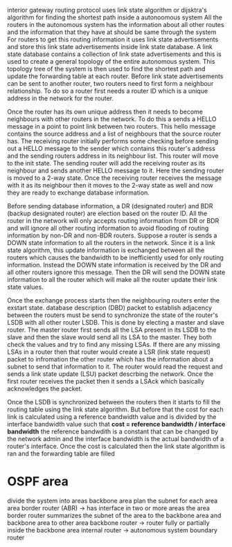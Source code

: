 interior gateway routing protocol 
uses link state algorithm or dijsktra's algorithm for finding the shortest path inside a autonoomous system 
All the routers in the autonomous system has the information about all other routes and the information that they have at should be same through the system 
For routers to get this routing information it uses link state advertisements and store this link state advertisements inside link state database. A link state database contains a collection of link state advertisements and this is used to create a general topology of the entire autonomous system. This topology tree of the system is then used to find the shortest path and update the forwarding table at each router.
Before link state advertisements can be sent to another router, two routers need to first form a neighbour relationship. To do so a router first needs a router ID which is a unique address in the network for the router.

Once the router has its own unique address then it needs to become neighbours with other routers in the network. To do this a sends a HELLO message in a point to point link between two routers. This hello message contains the source address and a list of neighbours that the source router has. The receiving router initially performs some checking before sending out a HELLO message to the sender which contains this router's address and the sending routers address in its neighbour list. This router will move to the init state. The sending router will add the receiving router as its neighbour and sends another HELLO message to it. Here the sending router is moved to a 2-way state. Once the receiving router receives the message with it as its neighbour then it moves to the 2-way state as well and now they are ready to exchange database information.

Before sending database information, a DR (designated router) and BDR (backup designated router) are election based on the router ID. All the router in the network will only accepts routing information from DR or BDR and will ignore all other routing information to avoid flooding of routing information by non-DR and non-BDR routers. Suppose a router is sends a DOWN state information to all the routers in the network. Since it is a link state algorithm, this update information is exchanged between all the routers which causes the bandwidth to be inefficiently used for only routing information. Instead the DOWN state information is received by the DR and all other routers ignore this message. Then the DR will send the DOWN state information to all the router which will make all the router update their link state values. 

Once the exchange process starts then the neighbouring routers enter the exstart state. database description (DBD) packet to establish adjacency between the routers must be send to synchronize the state of the router's LSDB with all other router LSDB. This is done by electing a master and slave router. The master router first sends all the LSA present in its LSDB to the slave and then the slave would send all its LSA to the master. They both check the values and try to find any missing LSAs. If there are any missing LSAs in a router then that router would create a LSR (link state request) packet to infromation the other router which has the information about a subnet to send that information to it. The router would read the request and sends a link state update (LSU) packet descrbing the network. Once the first router receives the packet then it sends a LSAck which basically acknowledges the packet.

Once the LSDB is synchronized between the routers then it starts to fill the routing table using the link state algorithm. But before that the cost for each link is calculated using a reference bandwidth value and is divided by the interface bandwidth value such that 
**cost = reference bandwidth / interface bandwidth** 
the reference bandwdith is a constant that can be changed by the network admin and the interface bandwidth is the actual bandwidth of a router's interface. Once the cost is calculated then the link state algorithm is ran and the forwarding table are filled 

# OSPF area
divide the system into areas 
backbone area 
plan the subnet for each area 
area border router (ABR) -> has interface in two or more areas 
the area border router summarizes the subnet of the area to the backbone area and backbone area to other area 
backbone router -> router fully or partially inside the backbone area 
internal router -> 
autonomous system boundary router 


